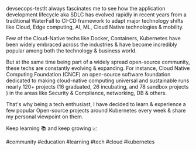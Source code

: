 devsecops-testIt always fascinates me to see how the application development lifecycle aka SDLC has evolved rapidly in recent years from a traditional WaterFall to CI-CD framework to adapt major technology shifts like Cloud, Edge computing, AI, ML, Cloud Native technologies & mobility.

Few of the Cloud-Native techs like Docker, Containers, Kubernetes have been widely embraced across the industries & have become incredibly popular among both the technology & business world.

But at the same time being part of a widely spread open-source community, these techs are constantly evolving & expanding. 
For instance, Cloud Native Computing Foundation (CNCF) an open-source software foundation dedicated to making cloud-native computing universal and sustainable runs nearly 120+ projects (16 graduated, 26 incubating, and 78 sandbox projects ) in the areas like Security & Compliance, networking, DB & others.

That's why being a tech enthusiast, I have decided to learn & experience a few popular Open-source projects around Kubernetes every week & share my personal viewpoint on them.

Keep learning 📚 and keep growing 📈

#community #education #learning #tech #cloud #kubernetes
